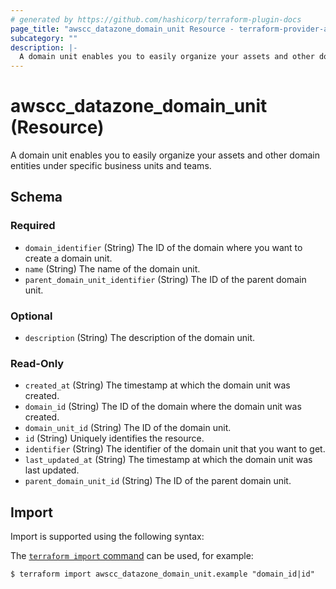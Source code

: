 ```yaml
---
# generated by https://github.com/hashicorp/terraform-plugin-docs
page_title: "awscc_datazone_domain_unit Resource - terraform-provider-awscc"
subcategory: ""
description: |-
  A domain unit enables you to easily organize your assets and other domain entities under specific business units and teams.
---
```


# awscc_datazone_domain_unit (Resource)

A domain unit enables you to easily organize your assets and other domain entities under specific business units and teams.



<!-- schema generated by tfplugindocs -->
## Schema

### Required

- `domain_identifier` (String) The ID of the domain where you want to create a domain unit.
- `name` (String) The name of the domain unit.
- `parent_domain_unit_identifier` (String) The ID of the parent domain unit.

### Optional

- `description` (String) The description of the domain unit.

### Read-Only

- `created_at` (String) The timestamp at which the domain unit was created.
- `domain_id` (String) The ID of the domain where the domain unit was created.
- `domain_unit_id` (String) The ID of the domain unit.
- `id` (String) Uniquely identifies the resource.
- `identifier` (String) The identifier of the domain unit that you want to get.
- `last_updated_at` (String) The timestamp at which the domain unit was last updated.
- `parent_domain_unit_id` (String) The ID of the parent domain unit.

## Import

Import is supported using the following syntax:

The [`terraform import` command](https://developer.hashicorp.com/terraform/cli/commands/import) can be used, for example:

```shell
$ terraform import awscc_datazone_domain_unit.example "domain_id|id"
```
